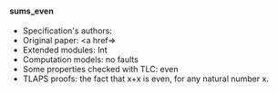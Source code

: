 #### sums_even
- Specification's authors: 
- Original paper: <a href=></a>
- Extended modules: Int
- Computation models: no faults
- Some properties checked with TLC: even
- TLAPS proofs: the fact that x+x is even, for any natural number x.

